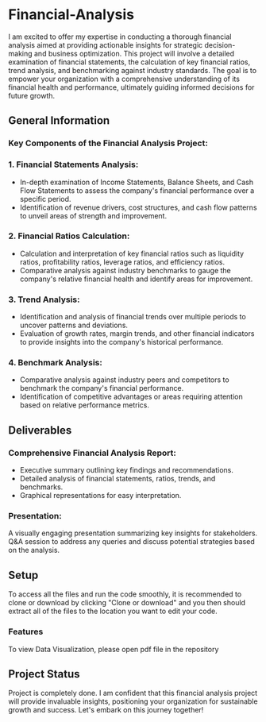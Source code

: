 # Financial-Analysis
I am excited to offer my expertise in conducting a thorough financial analysis aimed at providing actionable insights for strategic decision-making and business optimization. This project will involve a detailed examination of financial statements, the calculation of key financial ratios, trend analysis, and benchmarking against industry standards. The goal is to empower your organization with a comprehensive understanding of its financial health and performance, ultimately guiding informed decisions for future growth.


## General Information

### Key Components of the Financial Analysis Project:

### 1. Financial Statements Analysis:

- In-depth examination of Income Statements, Balance Sheets, and Cash Flow Statements to assess the company's financial performance over a specific period.
- Identification of revenue drivers, cost structures, and cash flow patterns to unveil areas of strength and improvement.

### 2. Financial Ratios Calculation:

- Calculation and interpretation of key financial ratios such as liquidity ratios, profitability ratios, leverage ratios, and efficiency ratios.
- Comparative analysis against industry benchmarks to gauge the company's relative financial health and identify areas for improvement.

### 3. Trend Analysis:

- Identification and analysis of financial trends over multiple periods to uncover patterns and deviations.
- Evaluation of growth rates, margin trends, and other financial indicators to provide insights into the company's historical performance.

### 4. Benchmark Analysis:

- Comparative analysis against industry peers and competitors to benchmark the company's financial performance.
- Identification of competitive advantages or areas requiring attention based on relative performance metrics.

## Deliverables

### Comprehensive Financial Analysis Report:

- Executive summary outlining key findings and recommendations.
- Detailed analysis of financial statements, ratios, trends, and benchmarks.
- Graphical representations for easy interpretation.

### Presentation:

A visually engaging presentation summarizing key insights for stakeholders.
Q&A session to address any queries and discuss potential strategies based on the analysis.
## Setup
To access all the files and run the code smoothly, it is recommended to clone or download by clicking "Clone or download" and you then should extract all of the files to the location you want to edit your code.

### Features
To view Data Visualization, please open pdf file in the repository 

## Project Status
Project is completely done. I am confident that this financial analysis project will provide invaluable insights, positioning your organization for sustainable growth and success. Let's embark on this journey together!

